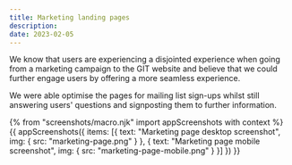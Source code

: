 ```yaml
---
title: Marketing landing pages
description:
date: 2023-02-05
---
```


We know that users are experiencing a disjointed experience when going from a marketing campaign to the GIT website and believe that we could further engage users by offering a more seamless experience.

We were able optimise the pages for mailing list sign-ups whilst still answering users' questions and signposting them to further information.


{% from "screenshots/macro.njk" import appScreenshots with context %}
{{ appScreenshots({
  items: [{
      text: "Marketing page desktop screenshot",
      img: { src: "marketing-page.png" }
    }, {
      text: "Marketing page mobile screenshot",
      img: { src: "marketing-page-mobile.png" }
    }]
}) }}
